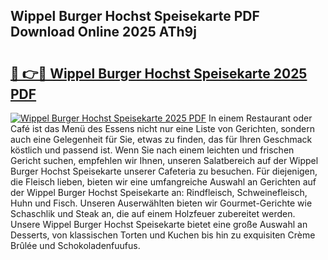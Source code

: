 ## Wippel Burger Hochst Speisekarte PDF Download Online 2025 ATh9j

# <h2><a href="http://gcef75.nevu.top/?p=Wippel+Burger+Hochst+Speisekarte">🔗 👉🔴 Wippel Burger Hochst Speisekarte 2025 PDF</a></h2>

[![Wippel Burger Hochst Speisekarte 2025 PDF](https://i.imgur.com/dBaPXMq.png)](http://gcef75.nevu.top/?p=Wippel+Burger+Hochst+Speisekarte)
In einem Restaurant oder Café ist das Menü des Essens nicht nur eine Liste von Gerichten, sondern auch eine Gelegenheit für Sie, etwas zu finden, das für Ihren Geschmack köstlich und passend ist. Wenn Sie nach einem leichten und frischen Gericht suchen, empfehlen wir Ihnen, unseren Salatbereich auf der Wippel Burger Hochst Speisekarte unserer Cafeteria zu besuchen. Für diejenigen, die Fleisch lieben, bieten wir eine umfangreiche Auswahl an Gerichten auf der Wippel Burger Hochst Speisekarte an: Rindfleisch, Schweinefleisch, Huhn und Fisch. Unseren Auserwählten bieten wir Gourmet-Gerichte wie Schaschlik und Steak an, die auf einem Holzfeuer zubereitet werden. Unsere Wippel Burger Hochst Speisekarte bietet eine große Auswahl an Desserts, von klassischen Torten und Kuchen bis hin zu exquisiten Crème Brûlée und Schokoladenfuufus.
